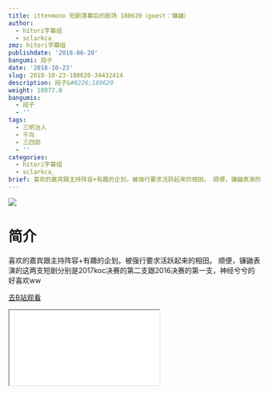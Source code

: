 ```yaml
---
title: ittenmono 短剧落幕后的剧场 180620（guest：镰鼬）
author:
  - hitori字幕组
  - sclarkca_
zmz: hitori字幕组
publishdate: '2018-06-20'
bangumi: 段子
date: '2018-10-23'
slug: 2018-10-23-180620-34432414
description: 段子&#8226;180620
weight: 18977.0
bangumis:
  - 段子
  - ''
tags:
  - 三明治人
  - 千鸟
  - 三四郎
  - ''
categories:
  - hitori字幕组
  - sclarkca_
brief: 喜欢的嘉宾跟主持阵容+有趣的企划。被强行要求活跃起来的相田。 顺便，镰鼬表演的这两支短剧分别是2017koc决赛的第二支跟2016决赛的第一支，神经兮兮的好喜欢ww
---
```

![](https://i.imgur.com/WlJ25AP.jpg)
# 简介  
喜欢的嘉宾跟主持阵容+有趣的企划。被强行要求活跃起来的相田。
顺便，镰鼬表演的这两支短剧分别是2017koc决赛的第二支跟2016决赛的第一支，神经兮兮的好喜欢ww  

[去B站观看](https://www.bilibili.com/video/av34432414/)
<div class ="resp-container"><iframe class="testiframe" src="//player.bilibili.com/player.html?aid=34432414"", scrolling="no", allowfullscreen="true" > </iframe></div> 
